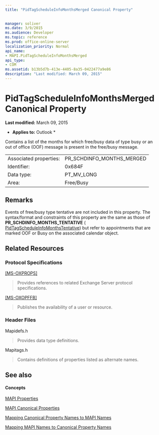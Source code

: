```yaml
---
title: "PidTagScheduleInfoMonthsMerged Canonical Property"
 
 
manager: soliver
ms.date: 3/9/2015
ms.audience: Developer
ms.topic: reference
ms.prod: office-online-server
localization_priority: Normal
api_name:
- MAPI.PidTagScheduleInfoMonthsMerged
api_type:
- COM
ms.assetid: b13b5d7b-413e-4405-8a35-0422477a9e86
description: "Last modified: March 09, 2015"
---
```


# PidTagScheduleInfoMonthsMerged Canonical Property

 **Last modified:** March 09, 2015 
  
 * **Applies to:** Outlook * 
  
Contains a list of the months for which free/busy data of type busy or an out of office (OOF) message is present in the free/busy message. 
  
|||
|:-----|:-----|
|Associated properties:  <br/> |PR_SCHDINFO_MONTHS_MERGED  <br/> |
|Identifier:  <br/> |0x684F  <br/> |
|Data type:  <br/> |PT_MV_LONG  <br/> |
|Area:  <br/> |Free/Busy  <br/> |
   
## Remarks

Events of free/busy type tentative are not included in this property. The syntax/format and constraints of this property are the same as those of **PR_SCHDINFO_MONTHS_TENTATIVE** ( [PidTagScheduleInfoMonthsTentative](pidtagscheduleinfomonthstentative-canonical-property.md)) but refer to appointments that are marked OOF or Busy on the associated calendar object. 
  
## Related Resources

### Protocol Specifications

[[MS-OXPROPS]](http://msdn.microsoft.com/library/f6ab1613-aefe-447d-a49c-18217230b148%28Office.15%29.aspx)
  
> Provides references to related Exchange Server protocol specifications.
    
[[MS-OXOPFFB]](http://msdn.microsoft.com/library/1a527299-7211-4d27-a74c-b69bd0746320%28Office.15%29.aspx)
  
> Publishes the availability of a user or resource.
    
### Header Files

Mapidefs.h
  
> Provides data type definitions.
    
Mapitags.h
  
> Contains definitions of properties listed as alternate names.
    
## See also

#### Concepts

[MAPI Properties](mapi-properties.md)
  
[MAPI Canonical Properties](mapi-canonical-properties.md)
  
[Mapping Canonical Property Names to MAPI Names](mapping-canonical-property-names-to-mapi-names.md)
  
[Mapping MAPI Names to Canonical Property Names](mapping-mapi-names-to-canonical-property-names.md)

